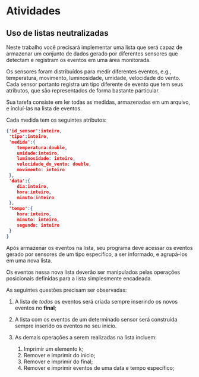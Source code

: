# Atividades

## Uso de listas neutralizadas

Neste trabalho você precisará implementar uma lista que será capaz de armazenar um conjunto de dados gerado por diferentes sensores que detectam e registram os eventos em uma área monitorada.

Os sensores foram distribuídos para medir diferentes eventos, e.g., temperatura, movimento, luminosidade, umidade, velocidade do vento. Cada sensor portanto registra um tipo diferente de evento que tem seus atributos, que são representados de forma bastante particular.

Sua tarefa consiste em ler todas as medidas, armazenadas em um arquivo, e incluí-las na lista de eventos.

Cada medida tem os seguintes atributos:

```json
{'id_sensor':inteiro,
 'tipo':inteiro,
 'medida':{
    temperatura:double,
    umidade:inteiro,
    luminosidade: inteiro,
    velocidade_do_vento: double,
    movimento: inteiro
 },
 'data':{
    dia:inteiro,
    hora:inteiro,
    minuto:inteiro
 },
 'tempo':{
    hora:inteiro,
    minuto: inteiro,
    segundo: inteiro
 }
}
```

Após armazenar os eventos na lista, seu programa deve acessar os eventos gerado por sensores de um tipo específico, a ser informado, e agrupá-los em uma nova lista. 

Os eventos nessa nova lista deverão ser manipulados pelas operações posicionais definidas para a lista simplesmente encadeada.

As seguintes questões precisam ser observadas:
1) A lista de *todos* os eventos será criada sempre inserindo os novos eventos no __final__;
2) A lista com os eventos de um determinado sensor será construída sempre inserido os eventos no seu inicio.
3) As demais operações a serem realizadas na lista incluem:

    1. Imprimir um elemento k;
    2. Remover e imprimir do inicio;
    3. Remover e imprimir do final;
    4. Remover e imprimir eventos de uma data e tempo específico;

